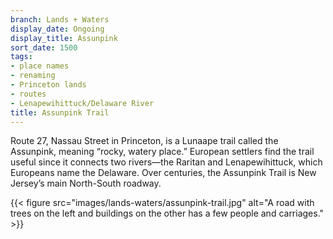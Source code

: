 ```yaml
---
branch: Lands + Waters
display_date: Ongoing
display_title: Assunpink
sort_date: 1500
tags:
- place names
- renaming
- Princeton lands
- routes
- Lenapewihittuck/Delaware River
title: Assunpink Trail
---
```


Route 27, Nassau Street in Princeton, is a Lunaape trail called the Assunpink, meaning “rocky, watery place.” European settlers find the trail useful since it connects two rivers—the Raritan and Lenapewihittuck, which Europeans name the Delaware. Over centuries, the Assunpink Trail is New Jersey’s main North-South roadway.

{{< figure src="images/lands-waters/assunpink-trail.jpg" alt="A road with trees on the left and buildings on the other has a few people and carriages." >}}

